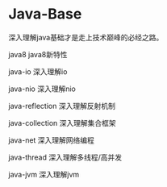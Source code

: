 # Java-Base
深入理解java基础才是走上技术巅峰的必经之路。

java8           java8新特性

java-io         深入理解io

java-nio        深入理解nio

java-reflection 深入理解反射机制

java-collection 深入理解集合框架

java-net        深入理解网络编程

java-thread     深入理解多线程/高并发

java-jvm        深入理解jvm
